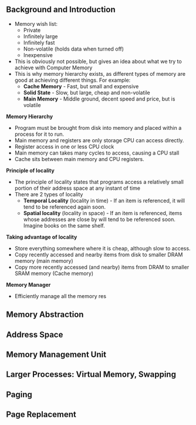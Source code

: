 
## Background and Introduction

- Memory wish list:
	- Private
	- Infinitely large
	- Infinitely fast
	- Non-volatile (holds data when turned off)
	- Inexpensive
- This is obviously not possible, but gives an idea about what we try to achieve with Computer Memory
- This is why memory hierarchy exists, as different types of memory are good at achieving different things. For example:
	- **Cache Memory** - Fast, but small and expensive
	- **Solid State** - Slow, but large, cheap and non-volatile
	- **Main Memory** - Middle ground, decent speed and price, but is volatile 

**Memory Hierarchy**
- Program must be brought from disk into memory and placed within a process for it to run. 
- Main memory and registers are only storage CPU can access directly. 
- Register access in one or less CPU clock
- Main memory can takes many cycles to access, causing a CPU stall
- Cache sits between main memory and CPU registers. 

**Principle of locality**
- The principle of locality states that programs access a relatively small portion of their address space at any instant of time
- There are 2 types of locality
	- **Temporal Locality** (locality in time) - If an item is referenced, it will tend to be referenced again soon. 
	- **Spatial locality** (locality in space) - If an item is referenced, items whose addresses are close by will tend to be referenced soon. Imagine books on the same shelf. 

**Taking advantage of locality** 
- Store everything somewhere where it is cheap, although slow to access. 
- Copy recently accessed and nearby items from disk to smaller DRAM memory (main memory)
- Copy more recently accessed (and nearby) items from DRAM to smaller SRAM memory (Cache memory)

**Memory Manager**

- Efficiently manage all the memory res
## Memory Abstraction

## Address Space

## Memory Management Unit

## Larger Processes: Virtual Memory, Swapping

## Paging

## Page Replacement
